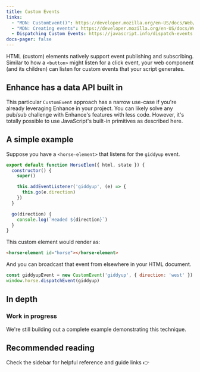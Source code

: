 ```yaml
---
title: Custom Events
links:
  - "MDN: CustomEvent()": https://developer.mozilla.org/en-US/docs/Web/API/CustomEvent/CustomEvent
  - "MDN: Creating events": https://developer.mozilla.org/en-US/docs/Web/Events/Creating_and_triggering_events
  - Dispatching Custom Events: https://javascript.info/dispatch-events
docs-pager: false
---
```


HTML (custom) elements natively support event publishing and subscribing.
Similar to how a `<button>` might listen for a click event, your web component (and its children) can listen for custom events that your script generates.

<doc-callout level="danger" mark="✋">

## Enhance has a data API built in

This particular `CustomEvent` approach has a narrow use-case if you're already leveraging Enhance in your project.
You can likely solve any pub/sub challenge with Enhance's features with less code.
However, it's totally possible to use JavaScript's built-in primitives as described here.

</doc-callout>

## A simple example

Suppose you have a `<horse-element>` that listens for the `giddyup` event.

<doc-code focus="5:7" callout="5-'giddyup'">

```javascript
export default function HorseElem({ html, state }) {
  constructor() {
    super()

    this.addEventListener('giddyup', (e) => {
      this.go(e.direction)
    })
  }

  go(direction) {
    console.log(`Headed ${direction}`)
  }
}
```

</doc-code>

This custom element would render as:

```html
<horse-element id="horse"></horse-element>
```

And you can broadcast that event from elsewhere in your HTML document.

<doc-code callout="1-'giddyup'">

```javascript
const giddyupEvent = new CustomEvent('giddyup', { direction: 'west' })
window.horse.dispatchEvent(giddyup)
```

</doc-code>

## In depth

<doc-callout level="caution" mark="🛠">

### Work in progress

We're still building out a complete example demonstrating this technique.

</doc-callout>

## Recommended reading

Check the sidebar for helpful reference and guide links 👉
